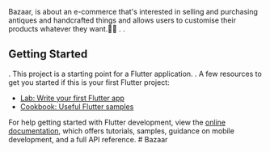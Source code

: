 Bazaar, is about an e-commerce that's interested in selling and purchasing antiques and handcrafted things and allows users to customise their products whatever they want.🗿🎨
.
.
## Getting Started
.
This project is a starting point for a Flutter application.
.
A few resources to get you started if this is your first Flutter project:

- [Lab: Write your first Flutter app](https://docs.flutter.dev/get-started/codelab)
- [Cookbook: Useful Flutter samples](https://docs.flutter.dev/cookbook)

For help getting started with Flutter development, view the
[online documentation](https://docs.flutter.dev/), which offers tutorials,
samples, guidance on mobile development, and a full API reference.
#   B a z a a r 
 
 

